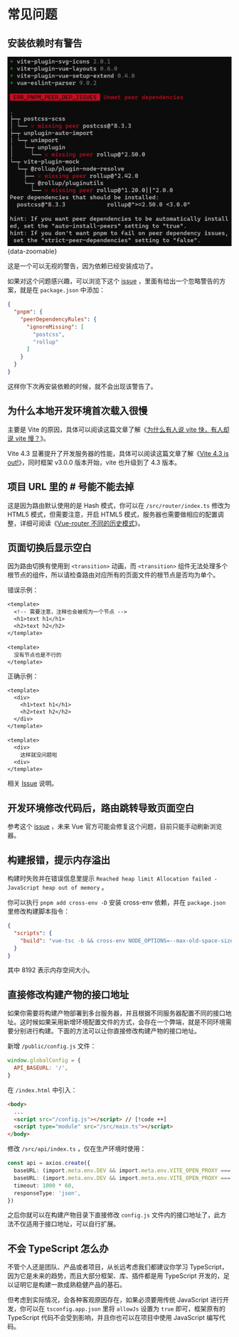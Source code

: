 # 常见问题

## 安装依赖时有警告

![](/qa1.png){data-zoomable}

这是一个可以无视的警告，因为依赖已经安装成功了。

如果对这个问题感兴趣，可以浏览下这个 [issue](https://github.com/pnpm/pnpm/issues/4183) ，里面有给出一个忽略警告的方案，就是在 `package.json` 中添加：

```json
{
  "pnpm": {
    "peerDependencyRules": {
      "ignoreMissing": [
        "postcss",
        "rollup"
      ]
    }
  }
}
```

这样你下次再安装依赖的时候，就不会出现该警告了。

## 为什么本地开发环境首次载入很慢

主要是 Vite 的原因，具体可以阅读这篇文章了解《[为什么有人说 vite 快，有人却说 vite 慢？](https://juejin.cn/post/7129041114174062628)》。

Vite 4.3 显著提升了开发服务器的性能，具体可以阅读这篇文章了解《[Vite 4.3 is out!](https://vitejs.dev/blog/announcing-vite4-3.html)》，同时框架 v3.0.0 版本开始，vite 也升级到了 4.3 版本。

## 项目 URL 里的 # 号能不能去掉

这是因为路由默认使用的是 Hash 模式，你可以在 `/src/router/index.ts` 修改为 HTML5 模式，但需要注意，开启 HTML5 模式，服务器也需要做相应的配置调整，详细可阅读《[Vue-router 不同的历史模式](https://next.router.vuejs.org/zh/guide/essentials/history-mode.html)》。

## 页面切换后显示空白

因为路由切换有使用到 `<transition>` 动画，而 `<transition>` 组件无法处理多个根节点的组件，所以请检查路由对应所有的页面文件的根节点是否均为单个。

错误示例：

```vue
<template>
  <!-- 需要注意，注释也会被视为一个节点 -->
  <h1>text h1</h1>
  <h2>text h2</h2>
</template>

<template>
  没有节点也是不行的
</template>
```

正确示例：

```vue
<template>
  <div>
    <h1>text h1</h1>
    <h2>text h2</h2>
  </div>
</template>

<template>
  <div>
    这样就没问题啦
  <div>
</template>
```

相关 [Issue](https://github.com/vuejs/vue-next/issues/1850) 说明。

## 开发环境修改代码后，路由跳转导致页面空白

参考这个 [issue](https://github.com/vuejs/core/issues/7121) ，未来 Vue 官方可能会修复这个问题，目前只能手动刷新浏览器。

## 构建报错，提示内存溢出

构建时失败并在错误信息里提示 `Reached heap limit Allocation failed - JavaScript heap out of memory` 。

你可以执行 `pnpm add cross-env -D` 安装 cross-env 依赖，并在 `package.json` 里修改构建脚本指令：

```json {3}
{
  "scripts": {
    "build": "vue-tsc -b && cross-env NODE_OPTIONS=--max-old-space-size=8192 vite build"
  }
}
```

其中 8192 表示内存空间大小。

## 直接修改构建产物的接口地址

如果你需要将构建产物部署到多台服务器，并且根据不同服务器配置不同的接口地址。这时候如果采用新增环境配置文件的方式，会存在一个弊端，就是不同环境需要分别进行构建。下面的方法可以让你直接修改构建产物的接口地址。

新增 `/public/config.js` 文件：

```js
window.globalConfig = {
  API_BASEURL: '/',
}
```

在 `/index.html` 中引入：

```html
<body>
  ...
  <script src="/config.js"></script> // [!code ++]
  <script type="module" src="/src/main.ts"></script>
</body>
```

修改 `/src/api/index.ts` ，仅在生产环境时使用：

```ts
const api = axios.create({
  baseURL: (import.meta.env.DEV && import.meta.env.VITE_OPEN_PROXY === 'true') ? '/proxy/' : import.meta.env.VITE_APP_API_BASEURL, // [!code --]
  baseURL: (import.meta.env.DEV && import.meta.env.VITE_OPEN_PROXY === 'true') ? '/proxy/' : (import.meta.env.DEV ? import.meta.env.VITE_APP_API_BASEURL : (window as any).globalConfig.API_BASEURL), // [!code ++]
  timeout: 1000 * 60,
  responseType: 'json',
})
```

之后你就可以在构建产物目录下直接修改 `config.js` 文件内的接口地址了，此方法不仅适用于接口地址，可以自行扩展。

## 不会 TypeScript 怎么办

不管个人还是团队、产品或者项目，从长远考虑我们都建议你学习 TypeScript，因为它是未来的趋势，而且大部分框架、库、插件都是用 TypeScript 开发的，足以证明它是构建一款成熟稳健产品的基石。

但考虑到实际情况，会各种客观原因存在，如果必须要用传统 JavaScript 进行开发，你可以在 `tsconfig.app.json` 里将 `allowJs` 设置为 `true` 即可，框架原有的 TypeScript 代码不会受到影响，并且你也可以在项目中使用 JavaScript 编写代码。

